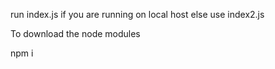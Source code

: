 run index.js if you are running on local host else use index2.js


To download the node modules


npm i
